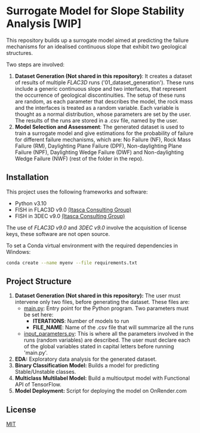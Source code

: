 # Surrogate Model for Slope Stability Analysis [WIP]
This repository builds up a surrogate model aimed at predicting the failure mechanisms for an idealised continuous slope 
that exhibit two geological structures.

Two steps are involved:
1. **Dataset Generation (Not shared in this repository)**: It creates a dataset of results of multiple *FLAC3D* runs ('01_dataset_generation'). 
These runs include a generic continuous slope and two interfaces, that represent the occurrence of geological 
discontinuities. The setup of these runs are random, as each parameter that describes the model, the rock mass and 
the interfaces is treated as a random variable. Each variable is thought as a normal distribution, whose parameters 
are set by the user. The results of the runs are stored in a .csv file, named by the user.
2. **Model Selection and Assessment**: The generated dataset is used to train a surrogate model and give estimations 
for the probability of failure for different failure mechanisms, which are: No Failure (NF), Rock Mass Failure (RM), 
Daylighting Plane Failure (DPF), Non-daylighting Plane Failure (NPF), Daylighting Wedge Failure (DWF) and 
Non-daylighting Wedge Failure (NWF) (rest of the folder in the repo).

## Installation
This project uses the following frameworks and software:
- Python v3.10
- FISH in FLAC3D v9.0 [(Itasca Consulting Group)](https://www.itascacg.com/software/new-in-flac3d-9)
- FISH in 3DEC v9.0 [(Itasca Consulting Group)](https://www.itascacg.com/software/3dec)

The use of *FLAC3D v9.0* and *3DEC v9.0* involve the acquisition of license keys, these software are not open source.

To set a Conda virtual environment with the required dependencies in Windows:
```bash
conda create --name myenv --file requirements.txt
```

## Project Structure
1. **Dataset Generation (Not shared in this repository):** The user must intervene only two files, before generating the dataset. These files are:
   * [main.py](./main.py): Entry point for the Python program. Two parameters must be set here:
     * **ITERATIONS**: Number of models to run
     * **FILE_NAME**: Name of the .csv file that will summarize all the runs
   * [input_parameters.py](./input_parameters.py): This is where all the parameters involved in the runs (random variables) are described. The user must declare each of the global variables stated in capital letters before running 'main.py'. 
2. **EDA:** Exploratory data analysis for the generated dataset.
3. **Binary Classification Model:** Builds a model for predicting Stable/Unstable classes.
4. **Multiclass Multilabel Model:** Build a multioutput model with Functional API of TensorFlow.
5. **Model Deployment:** Script for deploying the model on OnRender.com

## License
[MIT](https://choosealicense.com/licenses/mit/)